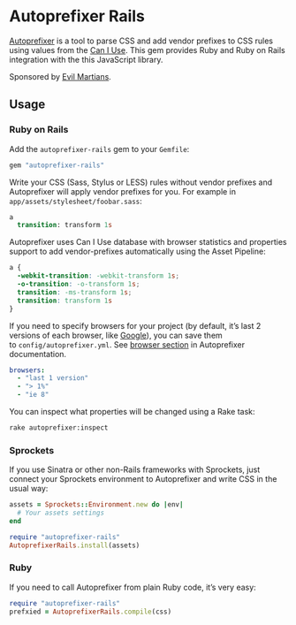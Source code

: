 ﻿# Autoprefixer Rails

[Autoprefixer](https://github.com/ai/autoprefixer) is a tool
to parse CSS and add vendor prefixes to CSS rules using values
from the [Can I Use](http://caniuse.com/). This gem provides
Ruby and Ruby on Rails integration with the this JavaScript library.

Sponsored by [Evil Martians](http://evilmartians.com/).

## Usage

### Ruby on Rails

Add the `autoprefixer-rails` gem to your `Gemfile`:

```ruby
gem "autoprefixer-rails"
```

Write your CSS (Sass, Stylus or LESS) rules without vendor prefixes
and Autoprefixer will apply vendor prefixes for you.
For example in `app/assets/stylesheet/foobar.sass`:

```sass
a
  transition: transform 1s
```

Autoprefixer uses Can I Use database with browser statistics and properties
support to add vendor-prefixes automatically using the Asset Pipeline:

```css
a {
  -webkit-transition: -webkit-transform 1s;
  -o-transition: -o-transform 1s;
  transition: -ms-transform 1s;
  transition: transform 1s
}
```

If you need to specify browsers for your project (by default, it’s last
2 versions of each browser, like
[Google](http://support.google.com/a/bin/answer.py?answer=33864)),
you can save them to `config/autoprefixer.yml`.
See [browser section](https://github.com/ai/autoprefixer#browsers)
in Autoprefixer documentation.

```yaml
browsers:
  - "last 1 version"
  - "> 1%"
  - "ie 8"
```

You can inspect what properties will be changed using a Rake task:

```sh
rake autoprefixer:inspect
```

### Sprockets

If you use Sinatra or other non-Rails frameworks with Sprockets,
just connect your Sprockets environment to Autoprefixer and write CSS
in the usual way:

```ruby
assets = Sprockets::Environment.new do |env|
  # Your assets settings
end

require "autoprefixer-rails"
AutoprefixerRails.install(assets)
```

### Ruby

If you need to call Autoprefixer from plain Ruby code, it’s very easy:

```ruby
require "autoprefixer-rails"
prefxied = AutoprefixerRails.compile(css)
```
